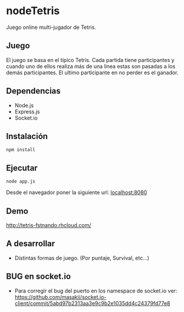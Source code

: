 # nodeTetris

Juego online multi-jugador de Tetris.

## Juego

El juego se basa en el típico Tetris. Cada partida tiene participantes y cuando uno de ellos realiza más de una linea estas son pasadas a los demás participantes. El ultimo participante en no perder es el ganador.

## Dependencias

* Node.js
* Express.js
* Socket.io

## Instalación

```
npm install
```

## Ejecutar

```
node app.js
```
Desde el navegador poner la siguiente url: [localhost:8080](http://localhost:8080)

## Demo

http://tetris-fstnando.rhcloud.com/

## A desarrollar

* Distintas formas de juego. (Por puntaje, Survival, etc...)

## BUG en socket.io

* Para corregir el bug del puerto en los namespace de socket.io ver: https://github.com/masakij/socket.io-client/commit/5abd97b2313aa3e9c9b2e1035dd4c24379fd77e8
